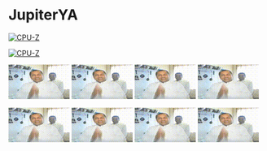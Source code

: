 # JupiterYA

[![CPU-Z](https://valid.x86.fr/cache/banner/gusrgd-6.png)](https://valid.x86.fr/gusrgd)

[![CPU-Z](https://img.dlsite.jp/modpub/images2/work/doujin/RJ222000/RJ221870_img_main.webp)](https://www.dlsite.com/maniax/work/=/product_id/RJ221870.html)

![CPU-Z](kunna.gif)
![CPU-Z](kunna.gif)
![CPU-Z](kunna.gif)
![CPU-Z](kunna.gif)

![CPU-Z](kunna.gif)
![CPU-Z](kunna.gif)
![CPU-Z](kunna.gif)
![CPU-Z](kunna.gif)